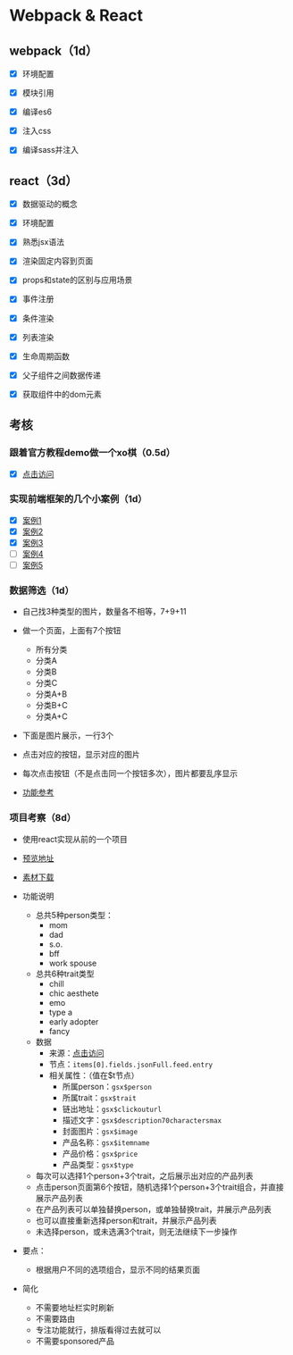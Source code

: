 # Webpack & React

## webpack（1d）

- [x] 环境配置
- [x] 模块引用
- [x] 编译es6
- [x] 注入css
- [x] 编译sass并注入



## react（3d）

- [x] 数据驱动的概念
- [x] 环境配置
- [x] 熟悉jsx语法
- [x] 渲染固定内容到页面
- [x] props和state的区别与应用场景
- [x] 事件注册
- [x] 条件渲染
- [x] 列表渲染
- [x] 生命周期函数
- [x] 父子组件之间数据传递
- [x] 获取组件中的dom元素



## 考核

### 跟着官方教程demo做一个xo棋（0.5d）

- [x] [点击访问](https://facebook.github.io/react/tutorial/tutorial.html)

### 实现前端框架的几个小案例（1d）

- [x] [案例1](http://www.gbtags.com/gb/demoviewer/10407/a6b8d138-4f9f-4b2e-812e-416ece45b95f/example1.html.htm)
- [x] [案例2](http://www.gbtags.com/gb/demoviewer/10407/a6b8d138-4f9f-4b2e-812e-416ece45b95f/example2.html.htm)
- [x] [案例3](http://www.gbtags.com/gb/demoviewer/10407/a6b8d138-4f9f-4b2e-812e-416ece45b95f/example3.html.htm)
- [ ] [案例4](http://www.gbtags.com/gb/demoviewer/10407/a6b8d138-4f9f-4b2e-812e-416ece45b95f/example4.html.htm)
- [ ] [案例5](http://www.gbtags.com/gb/demoviewer/10407/a6b8d138-4f9f-4b2e-812e-416ece45b95f/example5.html.htm)

### 数据筛选（1d）

- 自己找3种类型的图片，数量各不相等，7+9+11

- 做一个页面，上面有7个按钮

    - 所有分类
    - 分类A
    - 分类B
    - 分类C
    - 分类A+B
    - 分类B+C
    - 分类A+C

- 下面是图片展示，一行3个
- 点击对应的按钮，显示对应的图片
- 每次点击按钮（不是点击同一个按钮多次），图片都要乱序显示
- [功能参考](http://demos.clientapprove.com/NYT_tiffany/)

### 项目考察（8d）

- 使用react实现从前的一个项目

- [预览地址](http://www.clientapprove.com/preview/R29_holiday_gift_curator/)

- [素材下载](https://github.com/fpg-wx/training/raw/master/assets/react-r29.zip)

- 功能说明

  - 总共5种person类型：
    - mom
    - dad
    - s.o.
    - bff
    - work spouse
  - 总共6种trait类型
    - chill
    - chic aesthete
    - emo
    - type a
    - early adopter
    - fancy
  - 数据
    - 来源：[点击访问](https://cdn.contentful.com/spaces/gju6m3ezaxar/entries?content_type=jsonFull&include=10&limit=200&access_token=e887c7cd3298dd5e14cce7cd22523670abea9de380aef548efcbcb4b3a612ee9)
    - 节点：`items[0].fields.jsonFull.feed.entry`
    - 相关属性：（值在$t节点）
      - 所属person：`gsx$person`
      - 所属trait：`gsx$trait`
      - 链出地址：`gsx$clickouturl`
      - 描述文字：`gsx$description70charactersmax`
      - 封面图片：`gsx$image`
      - 产品名称：`gsx$itemname`
      - 产品价格：`gsx$price`
      - 产品类型：`gsx$type`
  - 每次可以选择1个person+3个trait，之后展示出对应的产品列表
  - 点击person页面第6个按钮，随机选择1个person+3个trait组合，并直接展示产品列表
  - 在产品列表可以单独替换person，或单独替换trait，并展示产品列表
  - 也可以直接重新选择person和trait，并展示产品列表
  - 未选择person，或未选满3个trait，则无法继续下一步操作

- 要点：

  - 根据用户不同的选项组合，显示不同的结果页面

- 简化

  - 不需要地址栏实时刷新
  - 不需要路由
  - 专注功能就行，排版看得过去就可以
  - 不需要sponsored产品
